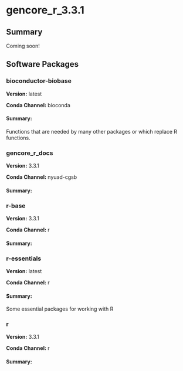 # gencore_r_3.3.1
## Summary

Coming soon!

## Software Packages

### bioconductor-biobase
**Version:** latest

**Conda Channel:** bioconda

#### Summary:
Functions that are needed by many other packages or which replace R functions.



### gencore_r_docs
**Version:** 3.3.1

**Conda Channel:** nyuad-cgsb

#### Summary:




### r-base
**Version:** 3.3.1

**Conda Channel:** r

#### Summary:




### r-essentials
**Version:** latest

**Conda Channel:** r

#### Summary:
Some essential packages for working with R



### r
**Version:** 3.3.1

**Conda Channel:** r

#### Summary:





